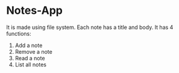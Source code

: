 # Notes-App
It is made using file system. Each note has a title and body. It has 4 functions:
1. Add a note
2. Remove a note
3. Read a note
4. List all notes

